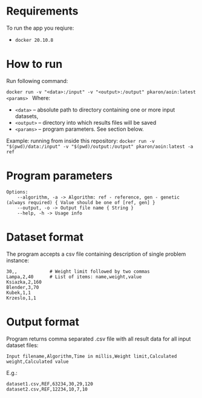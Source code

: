 # Requirements

To run the app you reqiure:
* `docker 20.10.8`

# How to run

Run following command:

`docker run -v "<data>:/input" -v "<output>:/output" pkaron/aoin:latest <params>
`
Where:
* `<data>` – absolute path to directory containing one or more input datasets,
* `<output>` – directory into which results files will be saved
* `<params>` – program parameters. See section below.

Example: running from inside this repository: `docker run -v "$(pwd)/data:/input" -v "$(pwd)/output:/output" pkaron/aoin:latest -a ref`

# Program parameters

```
Options: 
    --algorithm, -a -> Algorithm: ref - reference, gen - genetic (always required) { Value should be one of [ref, gen] }
    --output, -o -> Output file name { String }
    --help, -h -> Usage info 
```

# Dataset format

The program accepts a csv file containing description of single problem instance:
```text
30,,            # Weight limit followed by two commas
Lampa,2,40      # List of items: name,weight,value
Ksiazka,2,160
Blender,3,70
Kubek,1,1
Krzeslo,1,1
```

# Output format

Program returns comma separated .csv file with all result data for all input dataset files:
```text
Input filename,Algorithm,Time in millis,Weight limit,Calculated weight,Calculated value
```

E.g.:
```text
dataset1.csv,REF,63234,30,29,120
dataset2.csv,REF,12234,10,7,10
```
